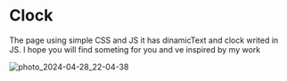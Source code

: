 # Clock

The page using simple CSS and JS it has dinamicText and clock writed in JS. 
I hope you will find someting for you and ve inspired by my work



![photo_2024-04-28_22-04-38](https://github.com/Takemyeye/Clock/assets/151098313/35a2428c-5d7c-4613-816c-7c28255a3354)

